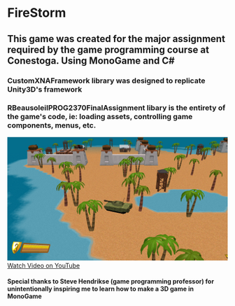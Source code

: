 # FireStorm
## This game was created for the major assignment required by the game programming course at Conestoga. Using MonoGame and C#
### CustomXNAFramework library was designed to replicate Unity3D's framework
### RBeausoleilPROG2370FinalAssignment libary is the entirety of the game's code, ie: loading assets, controlling game components, menus, etc.
![Game Screen](gameplay-screenshot.png)
[Watch Video on YouTube](https://youtu.be/Hooshu3dcqs)

#### Special thanks to Steve Hendrikse (game programming professor) for unintentionally inspiring me to learn how to make a 3D game in MonoGame
